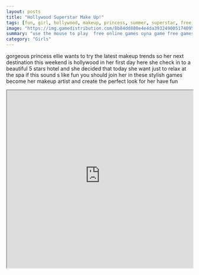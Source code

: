 ```yaml
---
layout: posts
title: "Hollywood Superstar Make Up!"
tags: [fun, girl, hollywood, makeup, princess, summer, superstar, free, online, games, oyna, game, free, games, play, play, games]
image: "https://img.gamedistribution.com/8b84dd880e4e4da3932490051740956d.jpg"
summary: "use the mouse to play  free online games oyna game free games play play games"
category: "Girls"
---
```


gorgeous princess ellie wants to try the latest makeup trends so her next destination this weekend is hollywood in her first day here she check in to a beautiful 5 stars hotel and she decided that today she want just to relax at the spa if this sound s like fun you should join her in these stylish games become her makeup artist and create the perfect look for her have fun

<iframe width="100%" height="480px;" src="https://html5.gamedistribution.com/8b84dd880e4e4da3932490051740956d/"></iframe>